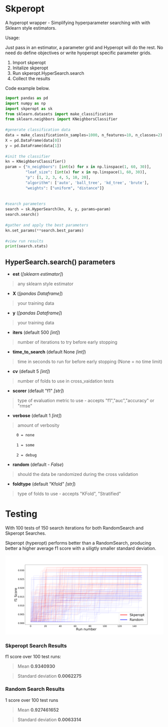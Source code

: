 # Skperopt
A hyperopt wrapper - Simplifying hyperparameter searching with with Sklearn style estimators.

Usage:

Just pass in an estimator, a parameter grid and Hyperopt will do the rest. No need do define objectives or write hyoperopt specific parameter grids.

1. Import skperopt
2. Initalize skperopt 
3. Run skperopt.HyperSearch.search
4. Collect the results

Code example below.

```python
import pandas as pd
import numpy as np
import skperopt as sk
from sklearn.datasets import make_classification
from sklearn.neighbors import KNeighborsClassifier

#generate classification data
data = make_classification(n_samples=1000, n_features=10, n_classes=2)
X = pd.DataFrame(data[0])
y = pd.DataFrame(data[1])

#init the classifier
kn = KNeighborsClassifier()
param = {"n_neighbors": [int(x) for x in np.linspace(1, 60, 30)],
         "leaf_size": [int(x) for x in np.linspace(1, 60, 30)],
         "p": [1, 2, 3, 4, 5, 10, 20],
         "algorithm": ['auto', 'ball_tree', 'kd_tree', 'brute'],
         "weights": ["uniform", "distance"]}


#search parameters
search = sk.HyperSearch(kn, X, y, params=param)
search.search()

#gather and apply the best parameters
kn.set_params(**search.best_params)

#view run results
print(search.stats)


```

## HyperSearch.search() parameters

* **est** (*[sklearn estimator]*) 
> any sklearn style estimator

* **X** (*[pandas Dataframe]*) 
> your training data

* **y** (*[pandas Dataframe]*) 
> your training data

* **iters** (default 500 *[int]*) 
> number of iterations to try before early stopping

* **time_to_search** (default None *[int]*) 
> time in seconds to run for before early stopping (None = no time limit)

* **cv** (default 5 *[int]*) 
> number of folds to use in cross_vaidation tests

* **scorer** (default "f1" *[str]*) 
> type of evaluation metric to use - accepts "f1","auc","accuracy" or "rmse"

* **verbose** (default 1 *[int]*) 
> amount of verbosity 

         0 = none 
         
         1 = some 
         
         2 = debug

* **random** (default - *False*) 
> should the data be randomized during the cross validation

* **foldtype** (default "Kfold" *[str]*) 
> type of folds to use - accepts "KFold", "Stratified"

# Testing

With 100 tests of 150 search iterations for both RandomSearch and Skperopt Searches.

Skperopt (hyperopt) performs better than a RandomSearch, producing better a higher average f1 score with a siligtly smaller standard deviation.


![alt chart](./chart.png "Logo Title Text 1")

### Skperopt Search Results 

f1 score over 100 test runs:

> Mean **0.9340930**

> Standard deviation **0.0062275**


### Random Search Results

1 score over 100 test runs 

> Mean **0.927461652**

> Standard deviation **0.0063314**
